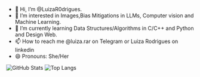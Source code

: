 - 👋 Hi, I’m @LuizaR0drigues.
- 👀 I’m interested in Images,Bias Mitigations in LLMs,  Computer vision and Machine Learning.
- 🌱 I’m currently learning Data Structures/Algorithms in C/C++ and Python and Design Web.
- 📫 How to reach me @luiza.rar on Telegram or Luiza Rodrigues on linkedin
- 😄 Pronouns: She/Her

![GitHub Stats](https://github-readme-stats.vercel.app/api?username=LuizaR0drigues&show_icons=true&theme=jolly&include_all_commits=true&count_private=true&rank_icon=github)
![Top Langs](https://github-readme-stats.vercel.app/api/top-langs/?username=LuizaR0drigues&layout=compact&theme=jolly&count_private=true&v=1)
<!---
LuizaR0drigues/LuizaR0drigues is a ✨ special ✨ repository because its `README.md` (this file) appears on your GitHub profile.
You can click the Preview link to take a look at your changes.
--->
